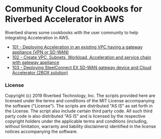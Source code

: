 # Community Cloud Cookbooks for Riverbed Accelerator in AWS

Riverbed shares some cookbooks with the user community to help integrating Acceleration in AWS.

- [101 - Deploying Acceleration in an existing VPC having a gateway appliance (VPN or SD-WAN)](101-service-chain-gw-appliance.md)
- [102 - Create VPC, Subnets, Workload, Acceleration and service chain with gateway appliance](102-vpc-and-service-chain-gw-appliance.md)
- [103 - Deploying SteelConnect EX SD-WAN gateway device and Cloud Accelerator (2BOX solution)](103-sconex-and-cloud-accelerator)

### License

Copyright (c) 2019 Riverbed Technology, Inc.
The scripts provided here are licensed under the terms and conditions of the MIT License accompanying the software ("License"). The scripts are distributed "AS IS" as set forth in the License. The script also include certain third party code. All such third party code is also distributed "AS IS" and is licensed by the respective copyright holders under the applicable terms and conditions (including, without limitation, warranty and liability disclaimers) identified in the license notices accompanying the software.
